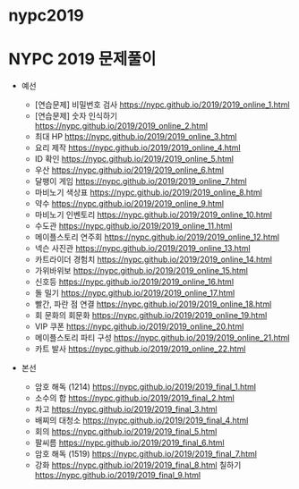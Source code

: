 # nypc2019

# NYPC 2019 문제풀이

* 예선	
  * [연습문제] 비밀번호 검사	https://nypc.github.io/2019/2019_online_1.html
  * [연습문제] 숫자 인식하기	https://nypc.github.io/2019/2019_online_2.html
  * 최대 HP	https://nypc.github.io/2019/2019_online_3.html
  * 요리 제작	https://nypc.github.io/2019/2019_online_4.html
  * ID 확인	https://nypc.github.io/2019/2019_online_5.html
  * 우산	https://nypc.github.io/2019/2019_online_6.html
  * 달팽이 게임	https://nypc.github.io/2019/2019_online_7.html
  * 마비노기 색상표	https://nypc.github.io/2019/2019_online_8.html
  * 약수	https://nypc.github.io/2019/2019_online_9.html
  * 마비노기 인벤토리	https://nypc.github.io/2019/2019_online_10.html
  * 수도관	https://nypc.github.io/2019/2019_online_11.html
  * 메이플스토리 연주회	https://nypc.github.io/2019/2019_online_12.html
  * 넥슨 사진관	https://nypc.github.io/2019/2019_online_13.html
  * 카트라이더 경험치	https://nypc.github.io/2019/2019_online_14.html
  * 가위바위보	https://nypc.github.io/2019/2019_online_15.html
  * 신호등	https://nypc.github.io/2019/2019_online_16.html
  * 돌 밀기	https://nypc.github.io/2019/2019_online_17.html
  * 빨간, 파란 점 연결	https://nypc.github.io/2019/2019_online_18.html
  * 회 문화의 회문화	https://nypc.github.io/2019/2019_online_19.html
  * VIP 쿠폰	https://nypc.github.io/2019/2019_online_20.html
  * 메이플스토리 파티 구성	https://nypc.github.io/2019/2019_online_21.html
  * 카트 발사	https://nypc.github.io/2019/2019_online_22.html
		
* 본선	
  * 암호 해독 (1214)	https://nypc.github.io/2019/2019_final_1.html
  * 소수의 합	https://nypc.github.io/2019/2019_final_2.html
  * 차고	https://nypc.github.io/2019/2019_final_3.html
  * 배찌의 대청소	https://nypc.github.io/2019/2019_final_4.html
  * 회의	https://nypc.github.io/2019/2019_final_5.html
  * 팔씨름	https://nypc.github.io/2019/2019_final_6.html
  * 암호 해독 (1519)	https://nypc.github.io/2019/2019_final_7.html
  * 강화	https://nypc.github.io/2019/2019_final_8.html
	칠하기	https://nypc.github.io/2019/2019_final_9.html
